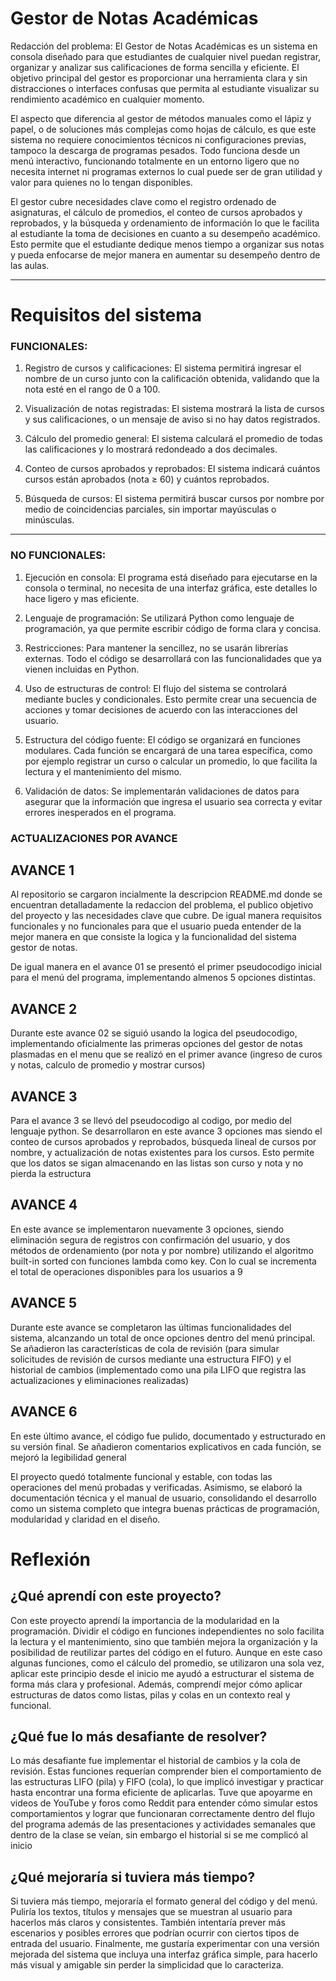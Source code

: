 
# Gestor de Notas Académicas

Redacción del problema: El Gestor de Notas Académicas es un sistema en consola diseñado para que estudiantes de cualquier nivel puedan registrar, organizar y analizar sus calificaciones de forma sencilla y eficiente. El objetivo principal del gestor es proporcionar una herramienta clara y sin distracciones o interfaces confusas que permita al estudiante visualizar su rendimiento académico en cualquier momento.

El aspecto que diferencia al gestor de métodos manuales como el lápiz y papel, o de soluciones más complejas como hojas de cálculo, es que este sistema no requiere conocimientos técnicos ni configuraciones previas, tampoco la descarga de programas pesados. Todo funciona desde un menú interactivo, funcionando totalmente en un entorno ligero que no necesita internet ni programas externos lo cual puede ser de gran utilidad y valor para quienes no lo tengan disponibles.

El gestor cubre necesidades clave como el registro ordenado de asignaturas, el cálculo de promedios, el conteo de cursos aprobados y reprobados, y la búsqueda y ordenamiento de información lo que le facilita al estudiante la toma de decisiones en cuanto a su desempeño académico. Esto permite que el estudiante dedique menos tiempo a organizar sus notas y pueda enfocarse de mejor manera en aumentar su desempeño dentro de las aulas.

---

# Requisitos del sistema

### FUNCIONALES:

1. Registro de cursos y calificaciones: El sistema permitirá ingresar el nombre de un curso junto con la calificación obtenida, validando que la nota esté en el rango de 0 a 100.

2. Visualización de notas registradas: El sistema mostrará la lista de cursos y sus calificaciones, o un mensaje de aviso si no hay datos registrados.

3. Cálculo del promedio general: El sistema calculará el promedio de todas las calificaciones y lo mostrará redondeado a dos decimales.

4. Conteo de cursos aprobados y reprobados: El sistema indicará cuántos cursos están aprobados (nota ≥ 60) y cuántos reprobados.

5. Búsqueda de cursos: El sistema permitirá buscar cursos por nombre por medio de coincidencias parciales, sin importar mayúsculas o minúsculas.

---

### NO FUNCIONALES:

1. Ejecución en consola: El programa está diseñado para ejecutarse en la consola o terminal, no necesita de una interfaz gráfica, este detalles lo hace ligero y mas eficiente.

2. Lenguaje de programación: Se utilizará Python como lenguaje de programación, ya que permite escribir código de forma clara y concisa.

3. Restricciones: Para mantener la sencillez, no se usarán librerías externas. Todo el código se desarrollará con las funcionalidades que ya vienen incluidas en Python.

4. Uso de estructuras de control: El flujo del sistema se controlará mediante bucles y condicionales. Esto permite crear una secuencia de acciones y tomar decisiones de acuerdo con las interacciones del usuario.

5. Estructura del código fuente: El código se organizará en funciones modulares. Cada función se encargará de una tarea específica, como por ejemplo registrar un curso o calcular un promedio, lo que facilita la lectura y el mantenimiento del mismo.

6. Validación de datos: Se implementarán validaciones de datos para asegurar que la información que ingresa el usuario sea correcta y evitar errores inesperados en el programa.

### ACTUALIZACIONES POR AVANCE

## AVANCE 1

Al repositorio se cargaron incialmente la descripcion README.md donde se encuentran detalladamente la redaccion del problema, el publico objetivo del proyecto y las necesidades clave que cubre. De igual manera requisitos funcionales y no funcionales para que el usuario pueda entender de la mejor manera en que consiste la logica y la funcionalidad del sistema gestor de notas. 

De igual manera en el avance 01 se presentó el primer pseudocodigo inicial para el menú del programa, implementando almenos 5 opciones distintas.

## AVANCE 2

Durante este avance 02 se siguió usando la logica del pseudocodigo, implementando oficialmente las primeras opciones del gestor de notas plasmadas en el menu que se realizó en el primer avance (ingreso de curos y notas, calculo de promedio y mostrar cursos)

## AVANCE 3

Para el avance 3 se llevó del pseudocodigo al codigo, por medio del lenguaje python. Se desarrollaron en este avance 3 opciones mas siendo el conteo de cursos aprobados y reprobados, búsqueda lineal de cursos por nombre, y actualización de notas existentes para los cursos. Esto permite que los datos se sigan almacenando en las listas son curso y nota y no pierda la estructura

## AVANCE 4

En este avance se implementaron nuevamente 3 opciones, siendo eliminación segura de registros con confirmación del usuario, y dos métodos de ordenamiento (por nota y por nombre) utilizando el algoritmo built-in sorted con funciones lambda como key. Con lo cual se incrementa el total de operaciones disponibles para los usuarios a 9 

## AVANCE 5
Durante este avance se completaron las últimas funcionalidades del sistema, alcanzando un total de once opciones dentro del menú principal.
Se añadieron las características de cola de revisión (para simular solicitudes de revisión de cursos mediante una estructura FIFO) y el historial de cambios (implementado como una pila LIFO que registra las actualizaciones y eliminaciones realizadas)

## AVANCE 6 
En este último avance, el código fue pulido, documentado y estructurado en su versión final.
Se añadieron comentarios explicativos en cada función, se mejoró la legibilidad general

El proyecto quedó totalmente funcional y estable, con todas las operaciones del menú probadas y verificadas.
Asimismo, se elaboró la documentación técnica y el manual de usuario, consolidando el desarrollo como un sistema completo que integra buenas prácticas de programación, modularidad y claridad en el diseño.

# Reflexión
## ¿Qué aprendí con este proyecto?

Con este proyecto aprendí la importancia de la modularidad en la programación. Dividir el código en funciones independientes no solo facilita la lectura y el mantenimiento, sino que también mejora la organización y la posibilidad de reutilizar partes del código en el futuro. Aunque en este caso algunas funciones, como el cálculo del promedio, se utilizaron una sola vez, aplicar este principio desde el inicio me ayudó a estructurar el sistema de forma más clara y profesional. Además, comprendí mejor cómo aplicar estructuras de datos como listas, pilas y colas en un contexto real y funcional.

## ¿Qué fue lo más desafiante de resolver?

Lo más desafiante fue implementar el historial de cambios y la cola de revisión. Estas funciones requerían comprender bien el comportamiento de las estructuras LIFO (pila) y FIFO (cola), lo que implicó investigar y practicar hasta encontrar una forma eficiente de aplicarlas. Tuve que apoyarme en videos de YouTube y foros como Reddit para entender cómo simular estos comportamientos y lograr que funcionaran correctamente dentro del flujo del programa además de las presentaciones y actividades semanales que dentro de la clase se veían, sin embargo el historial si se me complicó al inicio

## ¿Qué mejoraría si tuviera más tiempo?

Si tuviera más tiempo, mejoraría el formato general del código y del menú. Puliría los textos, títulos y mensajes que se muestran al usuario para hacerlos más claros y consistentes. También intentaría prever más escenarios y posibles errores que podrían ocurrir con ciertos tipos de entrada del usuario. Finalmente, me gustaría experimentar con una versión mejorada del sistema que incluya una interfaz gráfica simple, para hacerlo más visual y amigable sin perder la simplicidad que lo caracteriza.









